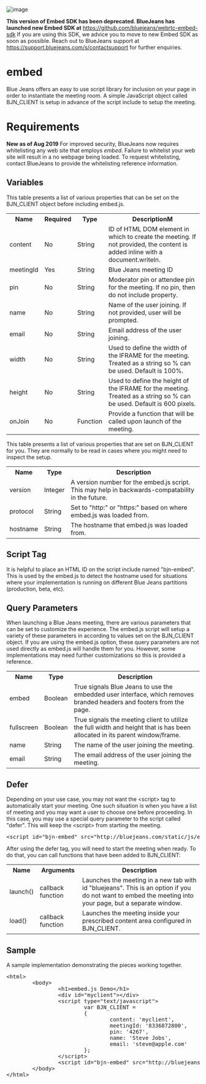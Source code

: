 
![image](https://user-images.githubusercontent.com/61582779/122756740-7099b580-d2b4-11eb-955d-0fcd2b38337e.png)


**This version of Embed SDK has been deprecated. BlueJeans has launched new Embed SDK at** https://github.com/bluejeans/webrtc-embed-sdk 
If you are using this SDK, we advice you to move to new Embed SDK as soon as possible. 
Reach out to BlueJeans support at https://support.bluejeans.com/s/contactsupport for further enquiries. 






# embed

Blue Jeans offers an easy to use script library for inclusion on your page in order to instantiate the meeting room.  A simple JavaScript object called BJN_CLIENT is setup in advance of the script include to setup the meeting.

# Requirements

**New as of Aug 2019**  For improved security, BlueJeans now requires whitelisting any web site that employs _embed_.  Failure to whitelist your web site will result in a no webpage being loaded.  To request whitelisting, contact BlueJeans to provide the whitelisting reference information.

## Variables

This table presents a list of various properties that can be set on the BJN_CLIENT object before including embed.js.

<table class="table table-striped table-bordered">
  <tr>
    <th>Name</th><th>Required</th><th>Type</th><th>DescriptionM</th>
 </tr>
 <tr>
 <td>content</td><td>No</td><td>String</td><td>ID of HTML DOM element in which to create the meeting.  If not provided, the content is added inline with a document.writeln.</td>
 </tr>
 <tr>
 <td>meetingId</td><td>Yes</td><td>String</td><td>Blue Jeans meeting ID</td>
 </tr>
 <tr>
 <td>pin</td><td>No</td><td>String</td><td>Moderator pin or attendee pin for the meeting.  If no pin, then do not include property.</td>
 </tr>
 <tr>
 <td>name</td><td>No</td><td>String</td><td>Name of the user joining.  If not provided, user will be prompted.</td>
 </tr>
 <tr>
 <td>email</td><td>No</td><td>String</td><td>Email address of the user joining.</td>
 </tr>
 <tr>
 <td>width</td><td>No</td><td>String</td><td>Used to define the width of the IFRAME for the meeting.  Treated as a string so % can be used. Default is 100%.</td>
 </tr>
 <tr>
 <td>height</td><td>No</td><td>String</td><td>Used to define the height of the IFRAME for the meeting.  Treated as a string so % can be used. Default is 600 pixels.</td>
 </tr>
 <tr>
 <td>onJoin</td><td>No</td><td>Function</td><td>Provide a function that will be called upon launch of the meeting.</td>
  </tr>
</table>

This table presents a list of various properties that are set on BJN_CLIENT for you.  They are normally to be read in cases where you might need to inspect the setup.

<table class="table table-striped table-bordered">
  <tr>
<th>Name</th><th>Type</th><th>Description</th>
</tr>
<tr>
<td>version</td><td>Integer</td><td>A version number for the embed.js script.  This may help in backwards-compatability in the future.</td>
</tr>
<tr>
<td>protocol</td><td>String</td><td>Set to "http:" or "https:" based on where embed.js was loaded from.</td>
</tr>
<tr>
<td>hostname</td><td>String</td><td>The hostname that embed.js was loaded from.</td>
</tr>
</table>

## Script Tag

It is helpful to place an HTML ID on the script include named "bjn-embed".  This is used by the embed.js to detect the hostname used for situations where your implementation is running on different Blue Jeans partitions (production, beta, etc).

## Query Parameters

When launching a Blue Jeans meeting, there are various parameters that can be set to customize the experience.  The embed.js script will setup a variety of these parameters in according to values set on the BJN_CLIENT object.  If you are using the embed.js option, these query parameters are not used directly as embed.js will handle them for you.  However, some implementations may need further customizations so this is provided a reference.

<table class="table table-striped table-bordered">
  <tr><th>Name</th><th>Type</th><th>Description</th></t dr>
<tr><td>embed</td><td>Boolean</td><td>True signals Blue Jeans to use the embedded user interface, which removes branded headers and footers from the page.</td></tr>
<tr><td>fullscreen</td><td>Boolean</td><td>True signals the meeting client to utilize the full width and height that is has been allocated in its parent window/frame.</td></tr>
<tr><td>name</td><td>String</td><td>The name of the user joining the meeting.</td></tr>
<tr><td>email</td><td>String</td><td>The email address of the user joining the meeting.</td></tr>
</table>


## Defer

<p>Depending on your use case, you may not want the &lt;script&gt; tag to automatically start your meeting.  One such situation is when you have a list of meeting and you may want a user to choose one before proceeding.  In this case, you may use a special query parameter to the script called "defer".  This will keep the &lt;script&gt; from starting the meeting.</p>

<pre>&lt;script id="bjn-embed" src="http://bluejeans.com/static/js/embed.js?defer=true"&gt;&lt;/script&gt;</pre>

<p>After using the defer tag, you will need to start the meeting when ready.  To do that, you can call functions that have been added to BJN_CLIENT:</p>

<table class="table table-striped table-bordered">
  <tr>
    <th>Name</th><th>Arguments</th><th>Description</th>
  </tr>
  <tr>
    <td>launch()</td><td>callback function</td><td>Launches the meeting in a new tab with id "bluejeans".  This is an option if you do not want to embed the meeting into your page, but a separate window.</td>
  </tr>
  <tr>
    <td>load()</td><td>callback function</td><td>Launches the meeting inside your prescribed content area configured in BJN_CLIENT.</td>
  </tr>
</table>

## Sample

A sample implementation demonstrating the pieces working together.

<pre>
&lt;html&gt;
        &lt;body&gt;
                &lt;h1>embed.js Demo&lt;/h1&gt;
                &lt;div id="myclient">&lt;/div&gt;
                &lt;script type="text/javascript"&gt;
                        var BJN_CLIENT =
                        {
                                content: 'myclient',
                                meetingId: '8336872800',
                                pin: '4267',
                                name: 'Steve Jobs',
                                email: 'steve@apple.com'
                        };
                &lt;/script&gt;
                &lt;script id="bjn-embed" src="http://bluejeans.com/static/js/embed.js">&lt;/script&gt;
        &lt;/body&gt;
&lt;/html&gt;
</pre>
